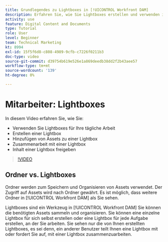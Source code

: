 ```yaml
---
title: Grundlegendes zu Lightboxes in [!UICONTROL Workfront DAM]
description: Erfahren Sie, wie Sie Lightboxes erstellen und verwenden in [!UICONTROL Workfront DAM].
activity: use
feature: Digital Content and Documents
type: Tutorial
role: User
level: Beginner
team: Technical Marketing
kt: 8994
exl-id: 15f5f6d8-c808-4989-9cfb-c7226f0211b3
doc-type: video
source-git-commit: d39754b619e526e1a869deedb38dd2f2b43aee57
workflow-type: tm+mt
source-wordcount: '139'
ht-degree: 0%

---
```


# Mitarbeiter: Lightboxes

In diesem Video erfahren Sie, wie Sie:

* Verwenden Sie Lightboxes für Ihre tägliche Arbeit
* Erstellen einer Lightbox
* Hinzufügen von Assets zu einer Lightbox
* Zusammenarbeit mit einer Lightbox
* Inhalt einer Lightbox freigeben

>[!VIDEO](https://video.tv.adobe.com/v/335254/?quality=12)

## Ordner vs. Lightboxes

Ordner werden zum Speichern und Organisieren von Assets verwendet. Der Zugriff auf Assets wird nach Ordner gewährt. Es ist möglich, dass weitere Ordner in [!UICONTROL Workfront DAM] als Sie sehen.

Lightboxes sind ein Werkzeug in [!UICONTROL Workfront DAM] Sie können die benötigten Assets sammeln und organisieren. Sie können eine einzelne Lightbox für sich selbst erstellen oder eine Lightbox für jede Aufgabe erstellen, an der Sie arbeiten. Sie sehen nur die von Ihnen erstellten Lightboxes, es sei denn, ein anderer Benutzer teilt Ihnen eine Lightbox mit oder fordert Sie auf, mit einer Lightbox zusammenzuarbeiten.
